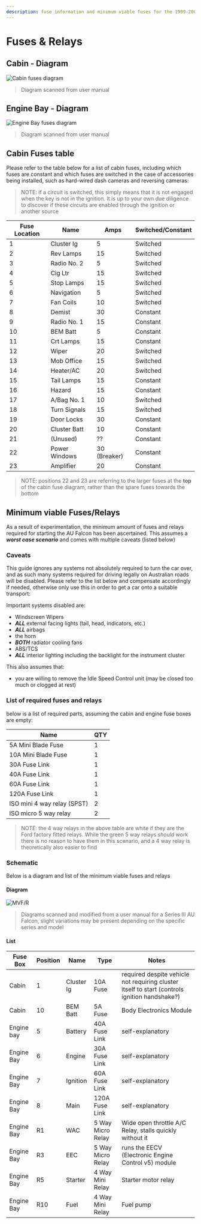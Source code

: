 ```yaml
---
description: fuse information and minimum viable fuses for the 1999-2002 Ford Falcon AU, including diagrams and parts tables
---
```


# Fuses & Relays

## Cabin - Diagram

![Cabin fuses diagram](./cabin-fuses.jpg)

> Diagram scanned from user manual

## Engine Bay - Diagram

![Engine Bay fuses diagram](./engine-bay-scan.jpg)

> Diagram scanned from user manual

## Cabin Fuses table

Please refer to the table below for a list of cabin fuses, including which fuses are constant and which fuses are switched in the case of accessories being installed, such as hard-wired dash cameras and reversing cameras:

> NOTE: if a circuit is switched, this simply means that it is not engaged when the key is not in the ignition. It is up to your own due diligence to discover if these circuits are enabled through the ignition or another source

| Fuse Location | Name | Amps | Switched/Constant |
| --- | --- | --- | --- |
| 1 | Cluster Ig | 5 | Switched |
| 2 | Rev Lamps | 15 | Switched |
| 3 | Radio No. 2 | 5 | Switched |
| 4 | Cig Ltr | 15 | Switched |
| 5 | Stop Lamps | 15 | Switched |
| 6 | Navigation | 5 | Switched |
| 7 | Fan Coils | 10 | Switched |
| 8 | Demist | 30 | Constant |
| 9 | Radio No. 1 | 15 | Constant |
| 10 | BEM Batt | 5 | Constant |
| 11 | Crt Lamps | 15 | Constant |
| 12 | Wiper | 20 | Switched |
| 13 | Mob Office | 15 | Switched |
| 14 | Heater/AC | 20 | Switched |
| 15 | Tail Lamps | 15 | Constant |
| 16 | Hazard | 15 | Constant |
| 17 | A/Bag No. 1 | 10 | Switched |
| 18 | Turn Signals | 15 | Switched |
| 19 | Door Locks | 30 | Constant |
| 20 | Cluster Batt | 10 | Constant |
| 21 | (Unused) | ?? | Constant |
| 22 | Power Windows | 30 (Breaker) | Constant |
| 23 | Amplifier | 20 | Constant |

> NOTE: positions 22 and 23 are referring to the larger fuses at the **top** of the cabin fuse diagram, rather than the spare fuses towards the bottom

## Minimum viable Fuses/Relays

As a result of experimentation, the minimum amount of fuses and relays required for starting the AU Falcon has been ascertained. This assumes a ***worst case scenario*** and comes with multiple caveats (listed below)

### Caveats

This guide ignores any systems not absolutely required to turn the car over, and as such many systems required for driving legally on Australian roads will be disabled. Please refer to the list below and compensate accordingly if needed, otherwise only use this in order to get a car onto a suitable transport:

Important systems disabled are:
- Windscreen Wipers
- ***ALL*** external facing lights (tail, head, indicators, etc.)
- ***ALL*** airbags
- the horn
- ***BOTH*** radiator cooling fans
- ABS/TCS
- ***ALL*** interior lighting including the backlight for the instrument cluster

This also assumes that:
- you are willing to remove the Idle Speed Control unit (may be closed too much or clogged at rest)

### List of required fuses and relays

below is a list of required parts, assuming the cabin and engine fuse boxes are empty:

| Name | QTY |
| --- | --- |
| 5A Mini Blade Fuse | 1 |
| 10A Mini Blade Fuse | 1 |
| 30A Fuse Link | 1 |
| 40A Fuse Link | 1 |
| 60A Fuse Link | 1 |
| 120A Fuse Link | 1 |
| ISO mini 4 way relay (SPST) | 2 |
| ISO micro 5 way relay | 2 |

> NOTE: the 4 way relays in the above table are white if they are the Ford factory fitted relays. While the green 5 way relays *should* work there is no reason to have them in this scenario, and a 4 way relay is theoretically also easier to find

### Schematic

Below is a diagram and list of the minimum viable fuses and relays

#### Diagram

![MVF/R](./minimum-viable-fuses.jpg)

> Diagrams scanned and modified from a user manual for a Series III AU Falcon, slight variations may be present depending on the specific series and model

#### List

| Fuse Box | Position | Name | Type | Notes |
| --- | --- | --- | --- | --- |
| Cabin | 1 | Cluster Ig | 10A Fuse | required despite vehicle not requiring cluster itself to start (controls ignition handshake?) |
| Cabin | 10 | BEM Batt | 5A Fuse | Body Electronics Module |
| Engine bay | 5 | Battery | 40A Fuse Link | self-explanatory |
| Engine Bay | 6 | Engine | 30A Fuse Link | self-explanatory |
| Engine Bay | 7 | Ignition | 60A Fuse Link | self-explanatory |
| Engine Bay | 8 | Main | 120A Fuse Link | self-explanatory |
| Engine Bay | R1 | WAC | 5 Way Micro Relay | Wide open throttle A/C Relay, stalls quickly without it |
| Engine Bay | R3 | EEC | 5 Way Micro Relay | runs the EECV (Electronic Engine Control v5) module |
| Engine Bay | R5 | Starter | 4 Way Mini Relay | Starter motor relay |
| Engine Bay | R10 | Fuel | 4 Way Mini Relay | Fuel pump |